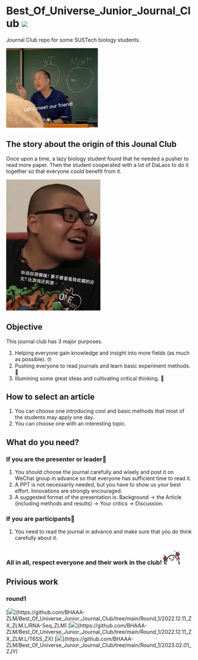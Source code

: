 # Best_Of_Universe_Junior_Journal_Club <img src="https://img.shields.io/badge/SUSTECH-Biology-brightgreen">
Journal Club repo for some SUSTech biology students.

<img src="https://github.com/marsdream6/picture/blob/main/2.jpg?raw=true">

## The story about the origin of this Jounal Club
Once upon a time, a lazy biology student found that he needed a pusher to read more paper. Then the student cooperated with a lot of DaLaos to do it together so that everyone could benefit from it.

<img src="https://github.com/marsdream6/picture/blob/main/b83180128163e31fcf1289d1b0bf3a9.png?raw=true">

## Objective 
This journal club has 3 major purposes.
1. Helping everyone gain knowledge and insight into more fields (as much as possible). 🤓
2. Pushing everyone to read journals and learn basic experiment methods. :muscle:
3. Illumining some great ideas and cultivating critical thinking. 🤔

## How to select an article
1. You can choose one introducing cool and basic methods that most of the students may apply one day.
2. You can choose one with an interesting topic.

## What do you need?
### If you are the presenter or leader🧐
1. You should choose the journal carefully and wisely and post it on WeChat group in advance so that everyone has sufficient time to read it.
2. A PPT is not necessarily needed, but you have to show us your best effort. Innovations are strongly encouraged.
3. A suggested format of the presentation is: Background $\rightarrow$ the Article (including methods and results) $\rightarrow$ Your critics $\rightarrow$ Discussion.

### If you are participants🙋
1. You need to read the journal in advance and make sure that you do think carefully about it.

### All in all, respect everyone and their work in the club! <img src="https://github.com/marsdream6/picture/blob/main/7993b0c5be82b151d19ed62520c4795.png?raw=true"> 

## Privious work
### round1
[![](https://img.shields.io/badge/ZLM-RNA--seq-blue，"鹿鸣的pre")](https://github.com/BHAAA-ZLM/Best_Of_Universe_Junior_Journal_Club/tree/main/Round_1/2022.12.11_ZX_ZLM.L/RNA-Seq_ZLM) [![](https://img.shields.io/badge/ZX-T6SS-red，"鑫的pre")](https://github.com/BHAAA-ZLM/Best_Of_Universe_Junior_Journal_Club/tree/main/Round_1/2022.12.11_ZX_ZLM.L/T6SS_ZX) [![](https://img.shields.io/badge/ZJY-Alcohol%26RA-brightgreen，"ZJY的pre")](https://github.com/BHAAA-ZLM/Best_Of_Universe_Junior_Journal_Club/tree/main/Round_1/2023.02.01_ZJY)
